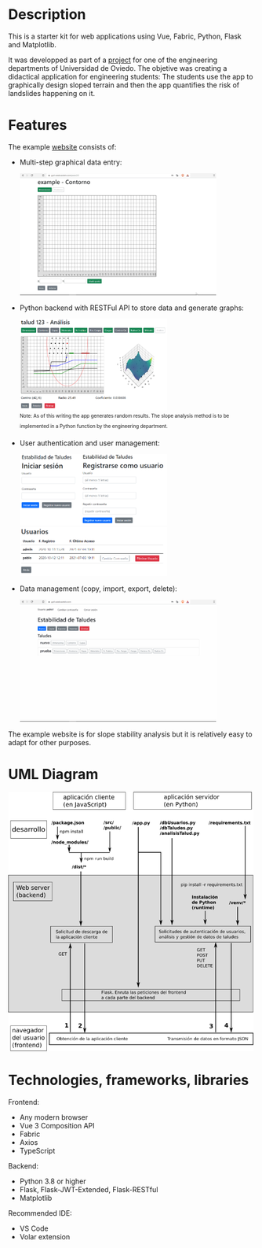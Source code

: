 # Description

This is a starter kit for web applications using Vue, Fabric, Python, Flask and Matplotlib.

It was developped as part of a [project](https://py4.varelacastelo.com/login) for one of the engineering departments of Universidad de Oviedo. The objetive was creating a didactical application for engineering students: The students use the app to graphically design sloped terrain and then the app quantifies the risk of landslides happening on it.

# Features

The example [website](https://py4.varelacastelo.com/login) consists of:

- Multi-step graphical data entry:

    <img src="readme_images/data_entry_example.gif" width="400" alt='data_entry'> <br>
    
- Python backend with RESTFul API to store data and generate graphs:

    <img src="readme_images/results_example.png" width="300" alt='results'> <br>
    <sub><sup>Note: As of this writing the app generates random results. The slope analysis method is to be implemented in a Python function by the engineering department.</sup></sub><br>

- User authentication and user management:

    <img src="readme_images/login_example.png" width="300" alt='login'>        <img src="readme_images/user_management_example.png" width="300" alt='users'> <br>

- Data management (copy, import, export, delete):

    <img src="readme_images/data_management_example.gif" width="400" alt='data_management'>


The example website is for slope stability analysis but it is relatively easy to adapt for other purposes.

# UML Diagram

<img src="readme_images/Landslides_Solution_Simplified.png" width="500" alt='Landslides_UML'>

# Technologies, frameworks, libraries

Frontend:

- Any modern browser
- Vue 3 Composition API
- Fabric
- Axios
- TypeScript

Backend:

- Python 3.8 or higher
- Flask, Flask-JWT-Extended, Flask-RESTful
- Matplotlib

Recommended IDE:

- VS Code
- Volar extension
